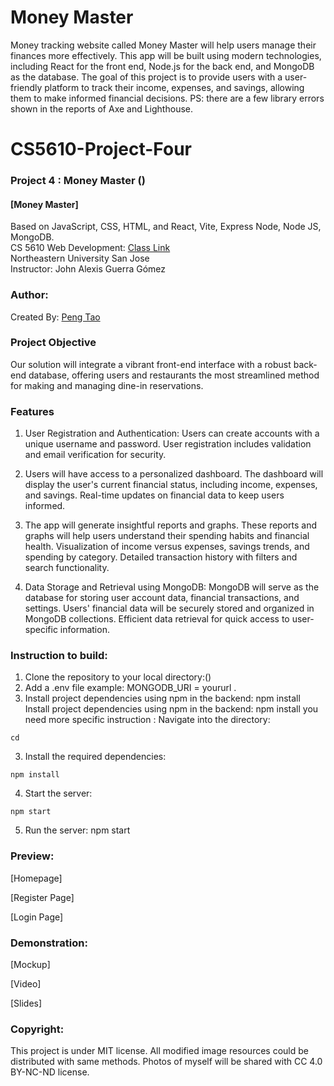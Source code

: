 # Money Master
Money tracking website called Money Master will help users manage their finances more effectively. This app will be built using modern technologies, including React for the front end, Node.js for the back end, and MongoDB as the database. The goal of this project is to provide users with a user-friendly platform to track their income, expenses, and savings, allowing them to make informed financial decisions. PS: there are a few library errors shown in the reports of Axe and Lighthouse.


# CS5610-Project-Four
### Project 4 : Money Master ()
#### [Money Master] 
Based on JavaScript, CSS, HTML, and React, Vite, Express Node, Node JS, MongoDB.                                                                        
CS 5610 Web Development:  [Class Link](https://johnguerra.co/classes/webDevelopment_fall_2023/)                         
Northeastern University San Jose                                                    
Instructor: John Alexis Guerra Gómez                                                                                          
 

### Author:
Created By: 
[Peng Tao](https://github.com/tpwxpk120?tab=repositories) 

### Project Objective
Our solution will integrate a vibrant front-end interface with a robust back-end database, offering users and restaurants the most streamlined method for making and managing dine-in reservations.

### Features
1) User Registration and Authentication:
Users can create accounts with a unique username and password. 
User registration includes validation and email verification for security.

2) Users will have access to a personalized dashboard.
The dashboard will display the user's current financial status, including income, expenses, and savings.
Real-time updates on financial data to keep users informed.

3) The app will generate insightful reports and graphs.
These reports and graphs will help users understand their spending habits and financial health.
Visualization of income versus expenses, savings trends, and spending by category.
Detailed transaction history with filters and search functionality.

4) Data Storage and Retrieval using MongoDB:
MongoDB will serve as the database for storing user account data, financial transactions, and settings.
Users' financial data will be securely stored and organized in MongoDB collections.
Efficient data retrieval for quick access to user-specific information.


### Instruction to build:
1) Clone the repository to your local directory:()
2)  Add a .env file example: MONGODB_URI = yoururl .
3) Install project dependencies using npm in the backend: npm install
Install project dependencies using npm in the backend: npm install
   you need more specific instruction :
Navigate into the directory:

```
cd
```

3. Install the required dependencies:

```
npm install
```

4. Start the server:

```
npm start
```
5) Run the server: npm start


### Preview:
[Homepage]


[Register Page]



[Login Page]





### Demonstration:
[Mockup] 

[Video]            

[Slides] 


###  Copyright:
This project is under MIT license. All modified image resources could be distributed with same methods. Photos of myself will be shared with CC 4.0 BY-NC-ND license.
